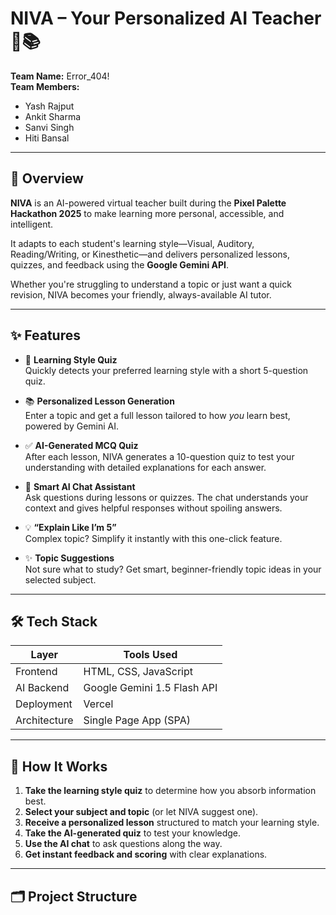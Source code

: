 # NIVA – Your Personalized AI Teacher 🤖📚

**Team Name:** Error_404!  
**Team Members:**  
- Yash Rajput  
- Ankit Sharma  
- Sanvi Singh  
- Hiti Bansal  

---

## 🚀 Overview

**NIVA** is an AI-powered virtual teacher built during the **Pixel Palette Hackathon 2025** to make learning more personal, accessible, and intelligent.

It adapts to each student's learning style—Visual, Auditory, Reading/Writing, or Kinesthetic—and delivers personalized lessons, quizzes, and feedback using the **Google Gemini API**.

Whether you're struggling to understand a topic or just want a quick revision, NIVA becomes your friendly, always-available AI tutor.

---

## ✨ Features

- 🧠 **Learning Style Quiz**  
  Quickly detects your preferred learning style with a short 5-question quiz.

- 📚 **Personalized Lesson Generation**  
  Enter a topic and get a full lesson tailored to how *you* learn best, powered by Gemini AI.

- ✅ **AI-Generated MCQ Quiz**  
  After each lesson, NIVA generates a 10-question quiz to test your understanding with detailed explanations for each answer.

- 💬 **Smart AI Chat Assistant**  
  Ask questions during lessons or quizzes. The chat understands your context and gives helpful responses without spoiling answers.

- 💡 **“Explain Like I’m 5”**  
  Complex topic? Simplify it instantly with this one-click feature.

- ✨ **Topic Suggestions**  
  Not sure what to study? Get smart, beginner-friendly topic ideas in your selected subject.

---

## 🛠 Tech Stack

| Layer        | Tools Used                  |
|--------------|-----------------------------|
| Frontend     | HTML, CSS, JavaScript       |
| AI Backend   | Google Gemini 1.5 Flash API |
| Deployment   | Vercel                      |
| Architecture | Single Page App (SPA)       |

---

## 🧠 How It Works

1. **Take the learning style quiz** to determine how you absorb information best.
2. **Select your subject and topic** (or let NIVA suggest one).
3. **Receive a personalized lesson** structured to match your learning style.
4. **Take the AI-generated quiz** to test your knowledge.
5. **Use the AI chat** to ask questions along the way.
6. **Get instant feedback and scoring** with clear explanations.

---

## 🗂️ Project Structure

